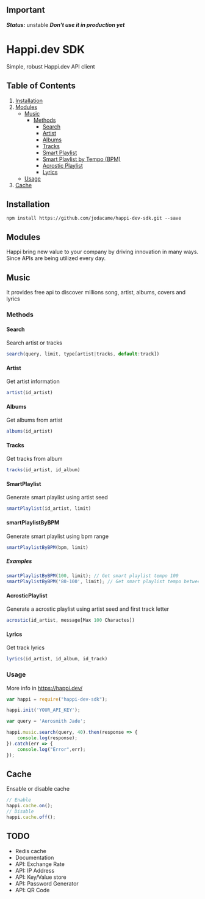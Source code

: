 ## Important
***Status:*** unstable
***Don't use it in production yet***

# Happi.dev SDK
Simple, robust Happi.dev API client


## Table of Contents
1. [Installation](#installation)
2. [Modules](#modules)
    * [Music](#music)
        * [Methods](#methods)
            * [Search](#search)
            * [Artist](#artist)
            * [Albums](#albums)
            * [Tracks](#tracks)
            * [Smart Playlist](#smartplaylist)
            * [Smart Playlist by Tempo (BPM)](#smartplaylistbpm)
            * [Acrostic Playlist](#acrosticplaylist)
            * [Lyrics](#lyrics)
    * [Usage](#usage)
4. [Cache](#cache)

## Installation
```bash
npm install https://github.com/jodacame/happi-dev-sdk.git --save
```


## Modules
Happi bring new value to your company by driving innovation in many ways. Since APIs are being utilized every day.

## Music
It provides free api to discover millions song, artist, albums, covers and lyrics

### Methods


#### Search
Search artist or tracks 
```javascript
search(query, limit, type[artist|tracks, default:track])
````
#### Artist
Get artist information
```javascript
artist(id_artist)
```
#### Albums
Get albums from artist 
```javascript
albums(id_artist)
```
#### Tracks
Get tracks from album 
```javascript
tracks(id_artist, id_album)
```
#### SmartPlaylist
Generate smart playlist using artist seed 
```javascript
smartPlaylist(id_artist, limit)
```
#### smartPlaylistByBPM
Generate smart playlist using bpm range
```javascript
smartPlaylistByBPM(bpm, limit)
```
##### Examples
```javascript
smartPlaylistByBPM(100, limit); // Get smart playlist tempo 100
smartPlaylistByBPM('80-100', limit); // Get smart playlist tempo between 80 and 100 
```
#### AcrosticPlaylist
Generate a acrostic playlist using artist seed and first track letter
```javascript
acrostic(id_artist, message[Max 100 Charactes])
```
#### Lyrics
Get track lyrics 
```javascript
lyrics(id_artist, id_album, id_track)
```
### Usage

More info in https://happi.dev/

```javascript
var happi = require("happi-dev-sdk");

happi.init('YOUR_API_KEY');

var query = 'Aerosmith Jade';

happi.music.search(query, 40).then(response => {
    console.log(response);
}).catch(err => {
    console.log("Error",err);
});
```

## Cache
Ensable or disable cache
```javascript
// Enable
happi.cache.on();
// Disable
happi.cache.off();
```


## TODO
* Redis cache
* Documentation
* API: Exchange Rate
* API: IP Address
* API: Key/Value store 
* API: Password Generator
* API: QR Code

